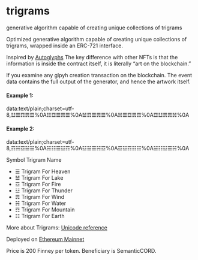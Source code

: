 # trigrams
generative algorithm capable of creating unique collections of trigrams

Optimized generative algorithm capable of creating unique collections of trigrams, wrapped inside an ERC-721 interface. 

Inspired by [Autoglyphs](https://www.larvalabs.com/autoglyphs) 
The key difference with other NFTs is that the information  is inside the contract itself, it is literally “art on the blockchain.”

If you examine any glpyh creation transaction on the blockchain. The event data contains the full output of the generator, and hence the artwork itself. 

#### Example 1: 
data:text/plain;charset=utf-8,☳☰☶☴☲%0A☷☲☰☴☰%0A☱☶☰☴☰%0A☵☰☲☴☶%0A☲☳☴☴☵%0A
#### Example 2: 
data:text/plain;charset=utf-8,☶☵☲☱☱%0A☵☷☰☳☶%0A☳☱☰☵☲%0A☲☳☶☷☷%0A☱☷☳☰☵%0A


Symbol Trigram Name
- ☰	Trigram For Heaven
- ☱	Trigram For Lake
- ☲	Trigram For Fire
- ☳	Trigram For Thunder
- ☴	Trigram For Wind
- ☵	Trigram For Water
- ☶	Trigram For Mountain
- ☷	Trigram For Earth

More about Trigrams: 
[Unicode reference](https://www.compart.com/en/unicode/U+2630) 

Deployed on [Ethereum Mainnet](https://etherscan.io/address/0x826b1b3a631ab948884255c547264956bd3839e5)

Price is 200 Finney per token. Beneficiary is SemanticCORD. 




